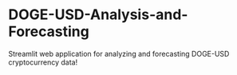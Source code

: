 # DOGE-USD-Analysis-and-Forecasting
Streamlit web application for analyzing and forecasting DOGE-USD cryptocurrency data! 
